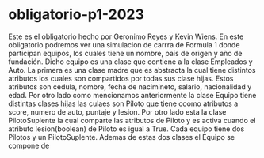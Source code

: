 # obligatorio-p1-2023
Este es el obligatorio hecho por Geronimo Reyes y Kevin Wiens.
En este obligatorio podremos ver una simulacion de carrra de Formula 1 donde participan equipos, los cuales tiene un nombre, país de origen y año de fundación. Dicho equipo es una clase que contiene a la clase Empleados y Auto. La primera es una clase madre que es abstracta la cual tiene distintos atributos los cuales son compartidos por todas sus clase hijas. Estos atributos son cedula, nombre, fecha de nacimineto, salario, nacionalidad y edad. Por otro lado como mencionamos anteriormente la clase Equipo tiene distintas clases hijas las culaes son Piloto que tiene coomo atributos a score, numero de auto, puntaje y lesion. Por otro lado esta la clase PilotoSuplente la cual comparte las atributos de Piloto y es activa cuando el atributo lesion(boolean) de Piloto es igual a True. Cada equipo tiene dos Pilotos y un PilotoSuplente. Ademas de estas dos clases el Equipo se compone de 

